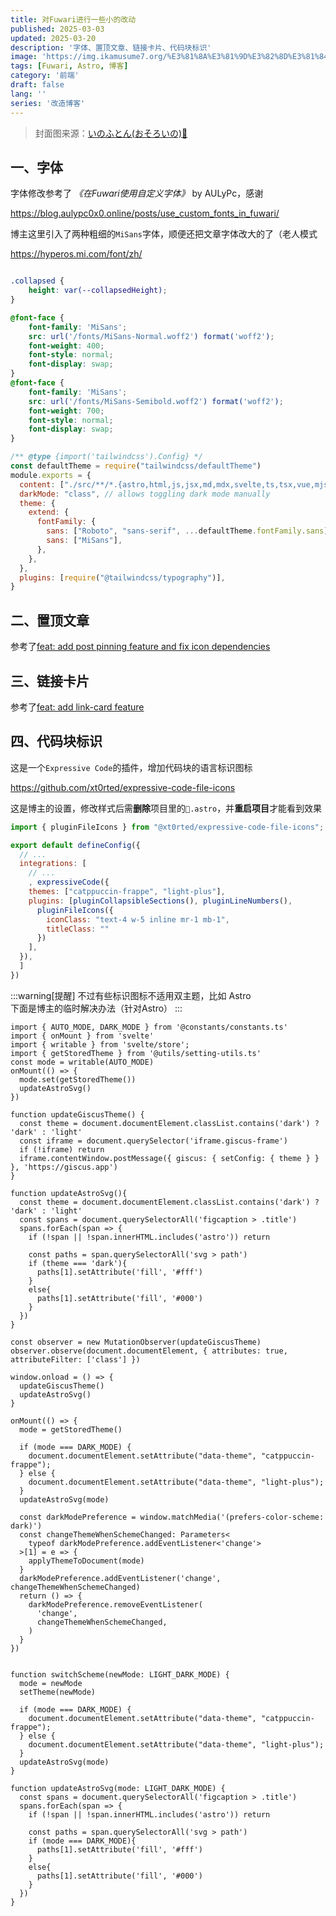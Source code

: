 ```yaml
---
title: 对Fuwari进行一些小的改动
published: 2025-03-03
updated: 2025-03-20
description: '字体、置顶文章、链接卡片、代码块标识'
image: 'https://img.ikamusume7.org/%E3%81%8A%E3%81%9D%E3%82%8D%E3%81%84%E3%81%AE.webp'
tags: [Fuwari, Astro, 博客]
category: '前端'
draft: false 
lang: ''
series: '改造博客'
---
```


> 封面图来源：[いのふとん(おそろいの)🔗](https://www.pixiv.net/artworks/68673127)

## 一、字体

字体修改参考了 *《在Fuwari使用自定义字体》* by AULyPc，感谢

https://blog.aulypc0x0.online/posts/use_custom_fonts_in_fuwari/

博主这里引入了两种粗细的`MiSans`字体，顺便还把文章字体改大的了（老人模式

https://hyperos.mi.com/font/zh/

```css title="src\styles\main.css" ins={5-18}

.collapsed {
    height: var(--collapsedHeight);
}

@font-face {
    font-family: 'MiSans';
    src: url('/fonts/MiSans-Normal.woff2') format('woff2');
    font-weight: 400;
    font-style: normal;
    font-display: swap;
}
@font-face {
    font-family: 'MiSans';
    src: url('/fonts/MiSans-Semibold.woff2') format('woff2');
    font-weight: 700;
    font-style: normal;
    font-display: swap;
}
```



```js title="tailwind.config.cjs" ins={10} del={9}
/** @type {import('tailwindcss').Config} */
const defaultTheme = require("tailwindcss/defaultTheme")
module.exports = {
  content: ["./src/**/*.{astro,html,js,jsx,md,mdx,svelte,ts,tsx,vue,mjs}"],
  darkMode: "class", // allows toggling dark mode manually
  theme: {
    extend: {
      fontFamily: {
        sans: ["Roboto", "sans-serif", ...defaultTheme.fontFamily.sans],
        sans: ["MiSans"],
      },
    },
  },
  plugins: [require("@tailwindcss/typography")],
}

```

## 二、置顶文章

参考了[feat: add post pinning feature and fix icon dependencies](https://github.com/saicaca/fuwari/pull/317)

## 三、链接卡片

参考了[feat: add link-card feature](https://github.com/saicaca/fuwari/pull/324/commits)

## 四、代码块标识

这是一个`Expressive Code`的插件，增加代码块的语言标识图标

https://github.com/xt0rted/expressive-code-file-icons

这是博主的设置，修改样式后需**删除**项目里的`📁.astro`，并**重启项目**才能看到效果

```js title="astro.config.mjs" ins={1, 10-13}
import { pluginFileIcons } from "@xt0rted/expressive-code-file-icons";

export default defineConfig({
  // ...
  integrations: [
    // ...
    , expressiveCode({
    themes: ["catppuccin-frappe", "light-plus"],
    plugins: [pluginCollapsibleSections(), pluginLineNumbers(), 
      pluginFileIcons({
        iconClass: "text-4 w-5 inline mr-1 mb-1",
        titleClass: ""
      })
    ],
  }),
  ]
})
```

:::warning[提醒]
不过有些标识图标不适用双主题，比如 Astro<br>
下面是博主的临时解决办法（针对Astro）
:::

```svelte title="src\components\widget\Comments.svelte" ins={8, 18-32, 39}
import { AUTO_MODE, DARK_MODE } from '@constants/constants.ts'
import { onMount } from 'svelte'
import { writable } from 'svelte/store';
import { getStoredTheme } from '@utils/setting-utils.ts'
const mode = writable(AUTO_MODE)
onMount(() => {
  mode.set(getStoredTheme())
  updateAstroSvg()
})

function updateGiscusTheme() {
  const theme = document.documentElement.classList.contains('dark') ? 'dark' : 'light'
  const iframe = document.querySelector('iframe.giscus-frame')
  if (!iframe) return
  iframe.contentWindow.postMessage({ giscus: { setConfig: { theme } } }, 'https://giscus.app')
}

function updateAstroSvg(){
  const theme = document.documentElement.classList.contains('dark') ? 'dark' : 'light'
  const spans = document.querySelectorAll('figcaption > .title')
  spans.forEach(span => {
    if (!span || !span.innerHTML.includes('astro')) return

    const paths = span.querySelectorAll('svg > path')
    if (theme === 'dark'){
      paths[1].setAttribute('fill', '#fff')
    }
    else{
      paths[1].setAttribute('fill', '#000')
    }
  })
}

const observer = new MutationObserver(updateGiscusTheme)
observer.observe(document.documentElement, { attributes: true, attributeFilter: ['class'] })

window.onload = () => {
  updateGiscusTheme()
  updateAstroSvg()
}
```
```svelte title="src\components\LightDarkSwitch.svelte" ins={9, 36, 39-52} collapse={12-23}
onMount(() => {
  mode = getStoredTheme()

  if (mode === DARK_MODE) {
    document.documentElement.setAttribute("data-theme", "catppuccin-frappe");
  } else {
    document.documentElement.setAttribute("data-theme", "light-plus");
  }
  updateAstroSvg(mode)
  
  const darkModePreference = window.matchMedia('(prefers-color-scheme: dark)')
  const changeThemeWhenSchemeChanged: Parameters<
    typeof darkModePreference.addEventListener<'change'>
  >[1] = e => {
    applyThemeToDocument(mode)
  }
  darkModePreference.addEventListener('change', changeThemeWhenSchemeChanged)
  return () => {
    darkModePreference.removeEventListener(
      'change',
      changeThemeWhenSchemeChanged,
    )
  }
})


function switchScheme(newMode: LIGHT_DARK_MODE) {
  mode = newMode
  setTheme(newMode)
  
  if (mode === DARK_MODE) {
    document.documentElement.setAttribute("data-theme", "catppuccin-frappe");
  } else {
    document.documentElement.setAttribute("data-theme", "light-plus");
  }
  updateAstroSvg(mode)
}

function updateAstroSvg(mode: LIGHT_DARK_MODE) {
  const spans = document.querySelectorAll('figcaption > .title')
  spans.forEach(span => {
    if (!span || !span.innerHTML.includes('astro')) return

    const paths = span.querySelectorAll('svg > path')
    if (mode === DARK_MODE){
      paths[1].setAttribute('fill', '#fff')
    }
    else{
      paths[1].setAttribute('fill', '#000')
    }
  })
}
```

